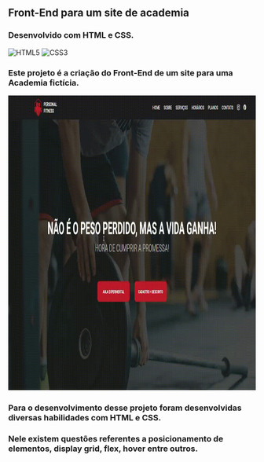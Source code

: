 ## Front-End para um site de academia

### Desenvolvido com HTML e CSS.

<div style="display: inline_block" >
    <img aling="center" alt="HTML5" src="https://img.shields.io/badge/HTML5-E34F26?style=for-the-badge&logo=html5&logoColor=white" />
    <img aling="center" alt="CSS3" src="https://img.shields.io/badge/CSS3-1572B6?style=for-the-badge&logo=css3&logoColor=white" />

</div>

### Este projeto é a criação do Front-End de um site para uma Academia fictícia.

<p> 
    <img width="1000" height="600" src="src/home1.gif" >
</p>

### Para o desenvolvimento desse projeto foram desenvolvidas diversas habilidades com HTML e CSS.

### Nele existem questões referentes a posicionamento de elementos, display grid, flex, hover entre outros.
